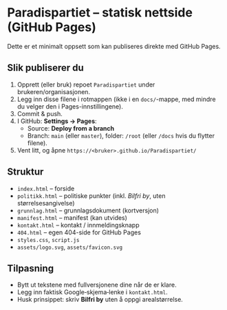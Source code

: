 # Paradispartiet – statisk nettside (GitHub Pages)

Dette er et minimalt oppsett som kan publiseres direkte med GitHub Pages.

## Slik publiserer du

1. Opprett (eller bruk) repoet `Paradispartiet` under brukeren/organisasjonen.
2. Legg inn disse filene i rotmappen (ikke i en `docs/`-mappe, med mindre du velger den i Pages-innstillingene).
3. Commit & push.
4. I GitHub: **Settings → Pages**:
   - Source: **Deploy from a branch**
   - Branch: `main` (eller `master`), folder: `/root` (eller `/docs` hvis du flytter filene).
5. Vent litt, og åpne `https://<bruker>.github.io/Paradispartiet/`

## Struktur

- `index.html` – forside
- `politikk.html` – politiske punkter (inkl. *Bilfri by*, uten størrelsesangivelse)
- `grunnlag.html` – grunnlagsdokument (kortversjon)
- `manifest.html` – manifest (kan utvides)
- `kontakt.html` – kontakt / innmeldingsknapp
- `404.html` – egen 404-side for GitHub Pages
- `styles.css`, `script.js`
- `assets/logo.svg`, `assets/favicon.svg`

## Tilpasning
- Bytt ut tekstene med fullversjonene dine når de er klare.
- Legg inn faktisk Google‑skjema‑lenke i `kontakt.html`.
- Husk prinsippet: skriv **Bilfri by** uten å oppgi arealstørrelse.
